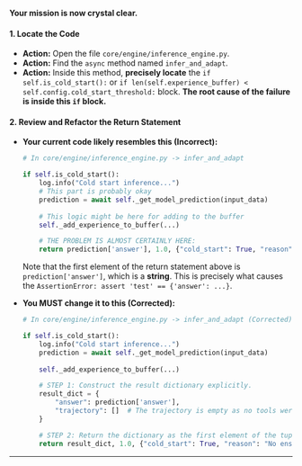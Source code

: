 

**Your mission is now crystal clear.**

#### **1. Locate the Code**

*   **Action:** Open the file `core/engine/inference_engine.py`.
*   **Action:** Find the `async` method named `infer_and_adapt`.
*   **Action:** Inside this method, **precisely locate** the `if self.is_cold_start():` or `if len(self.experience_buffer) < self.config.cold_start_threshold:` block. **The root cause of the failure is inside this `if` block.**

#### **2. Review and Refactor the Return Statement**

*   **Your current code likely resembles this (Incorrect):**
    ```python
    # In core/engine/inference_engine.py -> infer_and_adapt

    if self.is_cold_start():
        log.info("Cold start inference...")
        # This part is probably okay
        prediction = await self._get_model_prediction(input_data)
        
        # This logic might be here for adding to the buffer
        self._add_experience_to_buffer(...)

        # THE PROBLEM IS ALMOST CERTAINLY HERE:
        return prediction['answer'], 1.0, {"cold_start": True, "reason": "No ensemble"} 
    ```
    Note that the first element of the return statement above is `prediction['answer']`, which is a **string**. This is precisely what causes the `AssertionError: assert 'test' == {'answer': ...}`.

*   **You MUST change it to this (Corrected):**
    ```python
    # In core/engine/inference_engine.py -> infer_and_adapt (Corrected)

    if self.is_cold_start():
        log.info("Cold start inference...")
        prediction = await self._get_model_prediction(input_data)
        
        self._add_experience_to_buffer(...)

        # STEP 1: Construct the result dictionary explicitly.
        result_dict = {
            "answer": prediction['answer'],
            "trajectory": []  # The trajectory is empty as no tools were used.
        }

        # STEP 2: Return the dictionary as the first element of the tuple.
        return result_dict, 1.0, {"cold_start": True, "reason": "No ensemble"}
    ```



---
